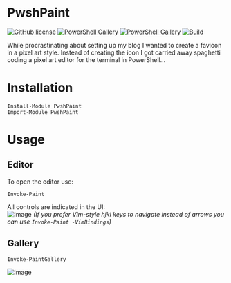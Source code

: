 # PwshPaint

[![GitHub license](https://img.shields.io/github/license/ShaunLawrie/PwshPaint)](https://github.com/ShaunLawrie/PwshPaint/blob/main/LICENSE)
[![PowerShell Gallery](https://img.shields.io/powershellgallery/v/PwshPaint)](https://www.powershellgallery.com/packages/PwshPaint)
[![PowerShell Gallery](https://img.shields.io/powershellgallery/dt/PwshPaint)](https://www.powershellgallery.com/packages/PwshPaint)
[![Build](https://img.shields.io/github/workflow/status/ShaunLawrie/PwshPaint/Pester%20Test)](https://github.com/ShaunLawrie/PwshPaint/actions/workflows/test.yml)

While procrastinating about setting up my blog I wanted to create a favicon in a pixel art style. Instead of creating the icon I got carried away spaghetti coding a pixel art editor for the terminal in PowerShell...

# Installation
```pwsh
Install-Module PwshPaint
Import-Module PwshPaint
```

# Usage

## Editor

To open the editor use:
```pwsh
Invoke-Paint
```

All controls are indicated in the UI:  
![image](https://user-images.githubusercontent.com/13159458/198860063-efdc62b9-4524-4a5a-b9ec-55855469bf7f.png)
_(If you prefer Vim-style hjkl keys to navigate instead of arrows you can use `Invoke-Paint -VimBindings`)_  

## Gallery

```pwsh
Invoke-PaintGallery
```
![image](https://user-images.githubusercontent.com/13159458/190280363-71d602c8-35a5-4aa8-8ad2-f9c41ece9c62.png)
